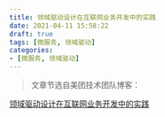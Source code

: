 ```yaml
---
title: 领域驱动设计在互联网业务开发中的实践
date: 2021-04-11 15:58:22
draft: true
tags: [微服务, 领域驱动]
categories:
- [微服务, 领域驱动]
---
```


> 文章节选自美团技术团队博客：


[领域驱动设计在互联网业务开发中的实践](https://tech.meituan.com/2017/12/22/ddd-in-practice.html)







